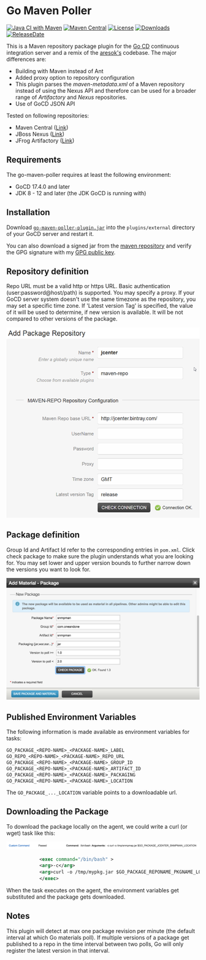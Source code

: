 Go Maven Poller
===================
[![Java CI with Maven](https://github.com/1and1/go-maven-poller/actions/workflows/maven.yml/badge.svg)](https://github.com/1and1/go-maven-poller/actions/workflows/maven.yml)
[![Maven Central](https://maven-badges.herokuapp.com/maven-central/com.oneandone/go-maven-poller/badge.svg)](https://maven-badges.herokuapp.com/maven-central/com.oneandone/go-maven-poller)
[![License](https://img.shields.io/badge/License-Apache%202.0-blue.svg)](https://opensource.org/licenses/Apache-2.0)
[![Downloads](https://img.shields.io/github/downloads/1and1/go-maven-poller/total)](https://github.com/1and1/go-maven-poller/releases)
[![ReleaseDate](https://img.shields.io/github/release-date/1and1/go-maven-poller)](https://github.com/1and1/go-maven-poller/releases)

This is a Maven repository package plugin for the [Go CD](http://www.go.cd/) continuous
integration server and a remix of the [aresok's](https://github.com/aresok/go-maven-poller) codebase.
The major differences are:

* Building with Maven instead of Ant
* Added proxy option to repository configuration
* This plugin parses the *maven-metadata.xml* of a Maven repository instead of using the Nexus API and therefore can be used for a broader range of *Artifactory* and *Nexus* repositories.
* Use of GoCD JSON API

Tested on following repositories:

* Maven Central ([Link](https://repo1.maven.org/maven2/))
* JBoss Nexus ([Link](https://repository.jboss.org/nexus/content/repositories/))
* JFrog Artifactory ([Link](https://jfrog.com/artifactory/))

Requirements
------------

The go-maven-poller requires at least the following environment:

* GoCD 17.4.0 and later
* JDK 8 - 12 and later (the JDK GoCD is running with)

Installation
------------

Download [`go-maven-poller-plugin.jar`](https://github.com/1and1/go-maven-poller/releases) into the `plugins/external` directory of your GoCD server and restart it.

You can also download a signed jar from the [maven repository](https://repo1.maven.org/maven2/com/oneandone/go-maven-poller/) and verify the GPG signature with my [GPG public key](https://github.com/sfuhrm.gpg).

Repository definition
---------------------

Repo URL must be a valid http or https URL. Basic authentication (user:password@host/path) is supported.
You may specify a proxy. If your GoCD server system doesn't use the same timezone as the repository, you may set
a specific time zone.
If 'Latest version Tag' is specified, the value of it will be used to determine, if new version is available. It will be not compared to other versions of the package.

![Add a Maven repository][1]

Package definition
------------------

Group Id and Artifact Id refer to the corresponding entries in `pom.xml`. 
Click check package to make sure the plugin understands what you are looking for.
You may set lower and upper version bounds to further narrow down the versions you
want to look for.

![Define a package as material for a pipeline][2]

Published Environment Variables
-------------------------------

The following information is made available as environment variables for tasks:

```
GO_PACKAGE_<REPO-NAME>_<PACKAGE-NAME>_LABEL
GO_REPO_<REPO-NAME>_<PACKAGE-NAME>_REPO_URL
GO_PACKAGE_<REPO-NAME>_<PACKAGE-NAME>_GROUP_ID
GO_PACKAGE_<REPO-NAME>_<PACKAGE-NAME>_ARTIFACT_ID
GO_PACKAGE_<REPO-NAME>_<PACKAGE-NAME>_PACKAGING
GO_PACKAGE_<REPO-NAME>_<PACKAGE-NAME>_LOCATION
```

The `GO_PACKAGE_..._LOCATION` variable points to a downloadable url.

Downloading the Package
-----------------------

To download the package locally on the agent, we could write a curl (or wget) task like this:

![Download artifact][3]

```xml
            <exec command="/bin/bash" >
            <arg>-c</arg>
            <arg>curl -o /tmp/mypkg.jar $GO_PACKAGE_REPONAME_PKGNAME_LOCATION</arg>
            </exec>
```

When the task executes on the agent, the environment variables get substituted and the package gets downloaded.

Notes
-----

This plugin will detect at max one package revision per minute (the default interval at which Go materials poll). If multiple versions of a package get published to a repo in the time interval between two polls, Go will only register the latest version in that interval.

[1]: img/add-repo.png  "Define Maven Package Repository"
[2]: img/add-pkgs.png  "Define package as material for a pipeline"
[3]: img/download.png  "Download artifact"

